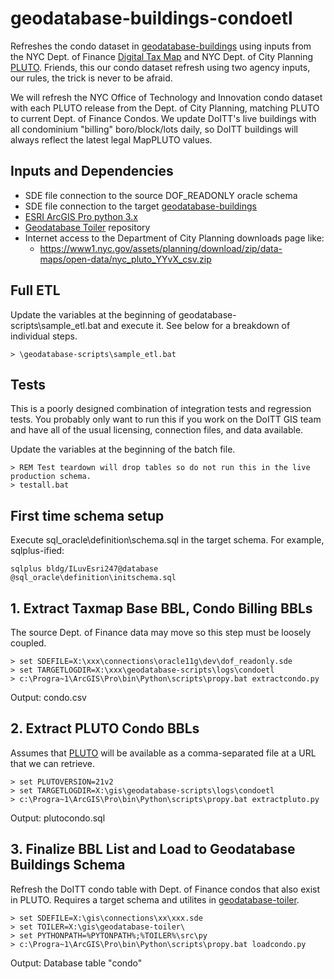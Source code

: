 # geodatabase-buildings-condoetl

Refreshes the condo dataset in [geodatabase-buildings](https://github.com/mattyschell/geodatabase-buildings) using inputs from the NYC Dept. of Finance [Digital Tax Map](http://gis.nyc.gov/taxmap/map.htm) and NYC Dept. of City Planning [PLUTO](https://github.com/NYCPlanning/db-pluto). 
Friends, this our condo dataset refresh using two agency inputs, our rules, the trick is never to be afraid.

We will refresh the NYC Office of Technology and Innovation condo dataset with each PLUTO release from the Dept. of City Planning, matching PLUTO to current Dept. of Finance Condos. We update DoITT's live buildings with all condominium "billing" boro/block/lots daily, so DoITT buildings will always reflect the latest legal MapPLUTO values. 

## Inputs and Dependencies

* SDE file connection to the source DOF_READONLY oracle schema
* SDE file connection to the target [geodatabase-buildings](https://github.com/mattyschell/geodatabase-buildings) 
* [ESRI ArcGIS Pro python 3.x](https://pro.arcgis.com/en/pro-app/arcpy/get-started/installing-python-for-arcgis-pro.htm) 
* [Geodatabase Toiler](https://github.com/mattyschell/geodatabase-toiler) repository
* Internet access to the Department of City Planning downloads page like:
    * https://www1.nyc.gov/assets/planning/download/zip/data-maps/open-data/nyc_pluto_YYvX_csv.zip


## Full ETL

Update the variables at the beginning of geodatabase-scripts\sample_etl.bat and execute it.  See below for a breakdown of individual steps.

```
> \geodatabase-scripts\sample_etl.bat
```

## Tests

This is a poorly designed combination of integration tests and regression tests. You probably only want to run this if you work on the DoITT GIS team and have all of the usual licensing, connection files, and data available. 

Update the variables at the beginning of the batch file.


```
> REM Test teardown will drop tables so do not run this in the live production schema.
> testall.bat
```

## First time schema setup

Execute sql_oracle\definition\schema.sql in the target schema.  For example, sqlplus-ified:

```
sqlplus bldg/ILuvEsri247@database @sql_oracle\definition\initschema.sql
```

## 1. Extract Taxmap Base BBL, Condo Billing BBLs

The source Dept. of Finance data may move so this step must be loosely coupled.

```
> set SDEFILE=X:\xxx\connections\oracle11g\dev\dof_readonly.sde
> set TARGETLOGDIR=X:\xxx\geodatabase-scripts\logs\condoetl
> c:\Progra~1\ArcGIS\Pro\bin\Python\scripts\propy.bat extractcondo.py
```
Output: condo.csv

## 2. Extract PLUTO Condo BBLs

Assumes that [PLUTO](https://github.com/NYCPlanning/db-pluto) will be available as a comma-separated file at a URL that we can retrieve.

```
> set PLUTOVERSION=21v2
> set TARGETLOGDIR=X:\gis\geodatabase-scripts\logs\condoetl
> c:\Progra~1\ArcGIS\Pro\bin\Python\scripts\propy.bat extractpluto.py
```
Output: plutocondo.sql

## 3. Finalize BBL List and Load to Geodatabase Buildings Schema

Refresh the DoITT condo table with Dept. of Finance condos that also exist in PLUTO. Requires a target schema and utilites in [geodatabase-toiler](https://github.com/mattyschell/geodatabase-toiler).

```
> set SDEFILE=X:\gis\connections\xx\xxx.sde
> set TOILER=X:\gis\geodatabase-toiler\
> set PYTHONPATH=%PYTONPATH%;%TOILER%\src\py
> c:\Progra~1\ArcGIS\Pro\bin\Python\scripts\propy.bat loadcondo.py
```
Output: Database table "condo"

